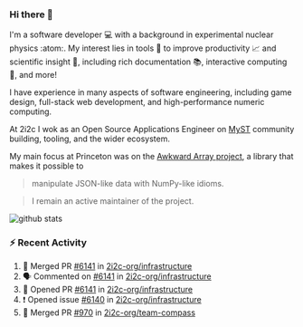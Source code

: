 ### Hi there 👋 

I'm a software developer 💻 with a background in experimental nuclear physics :atom:. My interest lies in tools :wrench: to improve productivity :chart_with_upwards_trend: and scientific insight :telescope:, including rich documentation 📚, interactive computing 🧮, and more! 

I have experience in many aspects of software engineering, including game design, full-stack web development, and high-performance numeric computing. 

At 2i2c I wok as an Open Source Applications Engineer on [MyST](https://github.com/jupyter-book/mystmd) community building, tooling, and the wider ecosystem. 

My main focus at Princeton was on the [Awkward Array project](awkward-array.org/), a library that makes it possible to 
> manipulate JSON-like data with NumPy-like idioms.

> I remain an active maintainer of the project. 

![github stats](https://github-readme-stats.vercel.app/api?username=agoose77&show_icons=true&hide_rank=true&hide_title=true&bg_color=30,e76445,904e95&text_color=efe3ec&icon_color=efe3ec)
<!--
**agoose77/agoose77** is a ✨ _special_ ✨ repository because its `README.md` (this file) appears on your GitHub profile.

Here are some ideas to get you started:

- 🔭 I’m currently working on ...
- 🌱 I’m currently learning ...
- 👯 I’m looking to collaborate on ...
- 🤔 I’m looking for help with ...
- 💬 Ask me about ...
- 📫 How to reach me: ...
- 😄 Pronouns: ...
- ⚡ Fun fact: ...
-->

### :zap: Recent Activity

<!--START_SECTION:activity-->
1. 🎉 Merged PR [#6141](https://github.com/2i2c-org/infrastructure/pull/6141) in [2i2c-org/infrastructure](https://github.com/2i2c-org/infrastructure)
2. 🗣 Commented on [#6141](https://github.com/2i2c-org/infrastructure/pull/6141#issuecomment-2918901296) in [2i2c-org/infrastructure](https://github.com/2i2c-org/infrastructure)
3. 💪 Opened PR [#6141](https://github.com/2i2c-org/infrastructure/pull/6141) in [2i2c-org/infrastructure](https://github.com/2i2c-org/infrastructure)
4. ❗ Opened issue [#6140](https://github.com/2i2c-org/infrastructure/issues/6140) in [2i2c-org/infrastructure](https://github.com/2i2c-org/infrastructure)
5. 🎉 Merged PR [#970](https://github.com/2i2c-org/team-compass/pull/970) in [2i2c-org/team-compass](https://github.com/2i2c-org/team-compass)
<!--END_SECTION:activity-->
